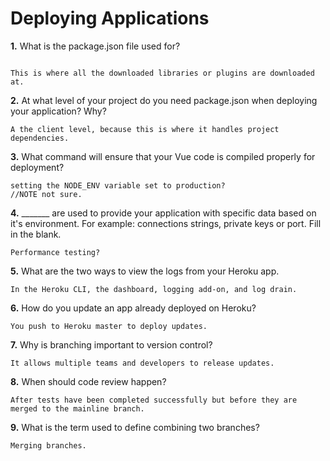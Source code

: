 # Deploying Applications

**1.** What is the package.json file used for?
<!-- enter you answer in the space below -->
```

This is where all the downloaded libraries or plugins are downloaded at.

``` 
**2.** At what level of your project do you need package.json when deploying your application? Why?
<!-- enter you answer in the space below -->
```
A the client level, because this is where it handles project dependencies.
```
**3.** What command will ensure that your Vue code is compiled properly for deployment?
<!-- enter you answer in the space below -->
```
setting the NODE_ENV variable set to production?
//NOTE not sure. 
```
**4.** _______ are used to provide your application with specific data based on it's environment. For example: connections strings, private keys or port. Fill in the blank.
<!-- enter you answer in the space below -->
```
Performance testing?
```
**5.** What are the two ways to view the logs from your Heroku app.
<!-- enter you answer in the space below -->
```
In the Heroku CLI, the dashboard, logging add-on, and log drain.
```
**6.** How do you update an app already deployed on Heroku?
<!-- enter you answer in the space below -->
```
You push to Heroku master to deploy updates.
```
**7.** Why is branching important to version control?
<!-- enter you answer in the space below -->
```
It allows multiple teams and developers to release updates.
```
**8.** When should code review happen?
<!-- enter you answer in the space below -->
```
After tests have been completed successfully but before they are merged to the mainline branch.
```
**9.** What is the term used to define combining two branches?
<!-- enter you answer in the space below -->
```
Merging branches.
```